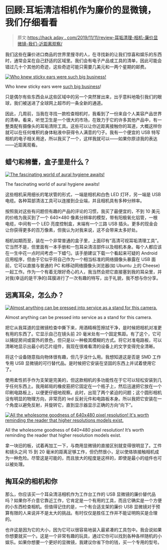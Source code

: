 # 回顾:耳垢清洁相机作为廉价的显微镜，我们仔细看看

> 原文:[https://hack aday . com/2019/11/11/review-耳垢清理-相机-廉价显微镜-我们-近距离观察/](https://hackaday.com/2019/11/11/review-ear-wax-cleaning-cameras-as-cheap-microscopes-we-take-a-closer-look/)

我们这些在廉价进口商品的世界里搜寻的人，在寻找新的让我们惊喜和娱乐的东西时，通常会呆在自己舒适的区域里。我们会有电子产品或工具的清单，因此可能会错过几十个其他的奇迹，这些奇迹可能只需要几美元和一两个星期的邮费。

[![Who knew sticky ears were such big business!](../Images/b448d9a9dd133a8856ae6e4faaa3f130.png)](https://hackaday.com/wp-content/uploads/2019/10/ear-camera-aliexpress.jpg)

Who knew sticky ears were [such big business](https://www.aliexpress.com/w/wholesale-ear-cleaning-camera.html)!

只是偶尔有些东西会从这些区域中的另一个突然冒出来，出乎意料地吸引我们的眼球，我们被送进了全球网上超市的一条全新的通道。

因此，几周前，当我在寻找一款检查相机时，我看到了一份来自个人美容产品世界的清单。看来，听觉卫生是一个很大的市场，在致力于它的许多其他产品中，有一整类配有摄像头的耳垢清除工具。这些可以让你近距离接触你的耳道，大概这样你就可以在任何堆积的身体粘液中获得令人满意的勺子。我有一个便宜的 USB 特写相机的电子相关用途，所以我买了一个，这样我就可以——如果你原谅我的表达——近距离观看。

## 蜡勺和棉蕾，盒子里是什么？

[![The fascinating world of aural hygiene awaits!](../Images/47479e4bf699ea12d2d312aa7d188c88.png)](https://hackaday.com/wp-content/uploads/2019/10/ear-camera-kit.jpg)

The fascinating world of aural hygiene awaits!

这些相机采用细长的笔状管的形式，一端是相机和白色 LED 灯环，另一端是 USB 电缆。各种耳部清洁工具可以连接到企业端，并且相机具有多种分辨率。

按照我对这些有问题但有趣的产品的评论的习惯，我买了最便宜的，不到 10 美元的价格为我买到了一个 640×480 像素分辨率的模型，带有阳极氧化铝管，一根电缆，中间有一个 LED 亮度控制盒，末端有一个三路 USB 插头。更多的现金会让你获得更多的百万像素，但我认为对我来说，这不会带来太多好处。

相机如期而至，装在一个非常普通的盒子里，上面印有“高清可视耳垢清理工具”。它当然不是，但里面有一本手册和一包耳朵清洁部件以及相机本身。每个人都应该在一生中花一点时间考虑一下蜡勺。该手册建议下载一个看起来可疑的 Android 应用程序，但由于它似乎将自己作为一个相当标准的网络摄像头暴露在 USB 面前，它可以直接与普通的 PC 和移动网络摄像头浏览器(如 Ubuntu 上的 Cheese)一起工作。作为一个有着无限好奇心的人，我当然会把它直接塞到我的耳朵里，并对我(幸运的是干净的)耳膜进行了一次有趣的特写，出于礼貌，我不想与你分享。

## 远离耳朵，怎么办？

[![Almost anything can be pressed into service as a stand for this camera.](../Images/3c72127affb272c85c766819ab0f042f.png)](https://hackaday.com/wp-content/uploads/2019/10/ear-camera-stand.jpg)

Almost anything can be pressed into service as a stand for this camera.

把它从我耳道的显微镜检查中撕下来，用酒精棉签擦拭干净，是时候把相机对准更有用的东西了。它显示自己在镜头前 20 毫米处有一个固定焦距。有了这个，它可以捕捉房间或窗外的景色，但只是以一种极其模糊的方式。将它对准电路板，可以清晰地显示出最小的芯片组件，我现在很难看清的设备上的文字变得完全清晰。

将这个设备随意指向物体很有趣，但几乎没什么用。我想知道这是否是 SMD 工作专用 USB 显微镜的可行替代品。是时候把它安装在坚固的东西上并试着使用它了。

使用柔性抓手作为支架是完美的，但这款相机的多功能性在于它可以轻松安装到几乎任何东西上。我用邮局的橡皮筋把它固定在一个瓶子上，然后迅速把它放在一个印刷电路板上，以便更仔细地观察。此时，出现了两个紧迫的问题；这个圆形相机没有明显的物理方向，非常亮的 led 反射元件和电路板本身。所以我把它安装在一个角度以避免反射，并旋转它，直到显示器显示正确的方向“向下”。

[![All the wholesome goodness of 640x480 pixel resolution! It's worth reminding the reader that higher resolutions models exist.](../Images/0c18d87677dbeb67002e9d28bc1e11f1.png)](https://hackaday.com/wp-content/uploads/2019/10/usbcamera20191022095150.jpg)

All the wholesome goodness of 640×480 pixel resolution! It’s worth reminding the reader that higher resolution models exist.

拿一块旧的板，试着再加工一下，与商用显微镜的直接区别就变得很明显了。工件和镜头之间 15 到 20 毫米的距离足够工作，但仍然很小，足以使烙铁接触相机成为一种危险。尽管这是可能的，而且放大的程度是这样的，即使是最小的组件也可以被处理。

## 掏耳朵的相机和你

那么，你应该买一个耳朵清洁相机作为工作台工作的 USB 显微镜的廉价替代品吗？如果你不介意它靠近工作，它肯定是一个有用的工具，而且它确实是一个方便的小东西检查相机。但值得记住的是，一个有合适支架的廉价 USB 显微镜对于预算有限的人来说并不是太大的挑战。有时仅仅是胜任工作并不能证明购买是合理的。

也许这是因为它的大小，因为它可以很容易地装入最紧凑的工具包中。我会说如果你想要就买一个。这是一个非常有趣的玩具，通过它你可以找到各种各样随机的小娱乐。如果你想要一个更好的显微镜，我建议你省下你的钱，买一个专用的型号。